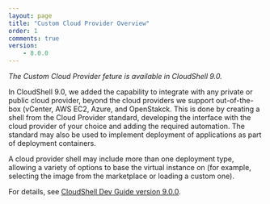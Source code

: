 ```yaml
---
layout: page
title: "Custom Cloud Provider Overview"
order: 1
comments: true
version:
    - 8.0.0
---
```


_The Custom Cloud Provider feture is available in CloudShell 9.0._

In CloudShell 9.0, we added the capability to integrate with any private or public cloud provider, beyond the cloud providers we support out-of-the-box (vCenter, AWS EC2, Azure, and OpenStakck. This is done by creating a shell from the Cloud Provider standard, developing the interface with the cloud provider of your choice and adding the required automation. The standard may also be used to implement deployment of applications as part of deployment containers.

A cloud provider shell may include more than one deployment type, allowing a variety of options to base the virtual instance on (for example, selecting the image from the marketplace or loading a custom one).

For details, see <a href="{{site.baseurl}}/cloudproviders/9.0.0/getting-started-with-cloud-providers.html">CloudShell Dev Guide version 9.0.0</a>.
